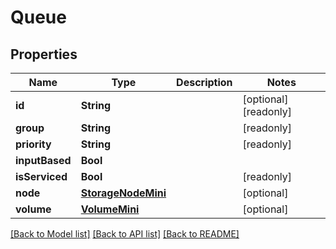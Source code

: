 # Queue

## Properties

Name | Type | Description | Notes
------------ | ------------- | ------------- | -------------
**id** | **String** |  | [optional] [readonly] 
**group** | **String** |  | [readonly] 
**priority** | **String** |  | [readonly] 
**inputBased** | **Bool** |  | 
**isServiced** | **Bool** |  | [readonly] 
**node** | [**StorageNodeMini**](StorageNodeMini.md) |  | [optional] 
**volume** | [**VolumeMini**](VolumeMini.md) |  | [optional] 

[[Back to Model list]](../#documentation-for-models) [[Back to API list]](../#documentation-for-api-endpoints) [[Back to README]](../)


